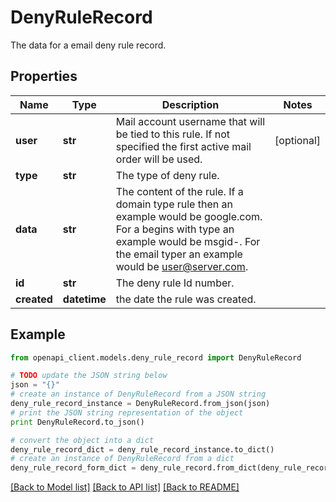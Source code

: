 # DenyRuleRecord

The data for a email deny rule record.

## Properties
Name | Type | Description | Notes
------------ | ------------- | ------------- | -------------
**user** | **str** | Mail account username that will be tied to this rule.  If not specified the first active mail order will be used. | [optional] 
**type** | **str** | The type of deny rule. | 
**data** | **str** | The content of the rule.  If a domain type rule then an example would be google.com. For a begins with type an example would be msgid-.  For the email typer an example would be user@server.com. | 
**id** | **str** | The deny rule Id number. | 
**created** | **datetime** | the date the rule was created. | 

## Example

```python
from openapi_client.models.deny_rule_record import DenyRuleRecord

# TODO update the JSON string below
json = "{}"
# create an instance of DenyRuleRecord from a JSON string
deny_rule_record_instance = DenyRuleRecord.from_json(json)
# print the JSON string representation of the object
print DenyRuleRecord.to_json()

# convert the object into a dict
deny_rule_record_dict = deny_rule_record_instance.to_dict()
# create an instance of DenyRuleRecord from a dict
deny_rule_record_form_dict = deny_rule_record.from_dict(deny_rule_record_dict)
```
[[Back to Model list]](../README.md#documentation-for-models) [[Back to API list]](../README.md#documentation-for-api-endpoints) [[Back to README]](../README.md)



